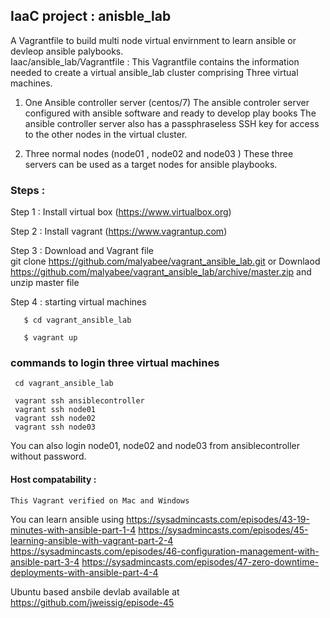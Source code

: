 ## IaaC project : anisble_lab  
 A Vagrantfile to build multi node virtual envirnment to learn ansible or devleop ansible palybooks.  
 Iaac/ansible_lab/Vagrantfile  : This Vagrantfile contains the information needed to create a virtual ansible_lab cluster comprising Three virtual machines.
 

1. One Ansible controller  server (centos/7)
    The ansible controler server configured with ansible software and ready to develop play books
    The ansible controller server also has a passphraseless SSH key for access to the other nodes in the virtual cluster.

2. Three normal nodes (node01 , node02 and node03 )
     These three servers can be used as a target nodes for ansible playbooks. 


### Steps :  
  Step 1 :  Install virtual box (https://www.virtualbox.org)

  Step 2 :  Install vagrant  (https://www.vagrantup.com)

  Step 3 :  Download and  Vagrant file  
       git clone https://github.com/malyabee/vagrant_ansible_lab.git
          or 
       Downlaod https://github.com/malyabee/vagrant_ansible_lab/archive/master.zip and unzip master file 
       

  Step 4  : starting virtual machines 

       $ cd vagrant_ansible_lab
 
       $ vagrant up

### commands to login three virtual machines
     cd vagrant_ansible_lab

     vagrant ssh ansiblecontroller
     vagrant ssh node01
     vagrant ssh node02
     vagrant ssh node03
   You can also login node01, node02 and node03 from ansiblecontroller without password.


#### Host compatability :

    This Vagrant verified on Mac and Windows


You can learn ansible using
https://sysadmincasts.com/episodes/43-19-minutes-with-ansible-part-1-4
https://sysadmincasts.com/episodes/45-learning-ansible-with-vagrant-part-2-4
https://sysadmincasts.com/episodes/46-configuration-management-with-ansible-part-3-4
https://sysadmincasts.com/episodes/47-zero-downtime-deployments-with-ansible-part-4-4


Ubuntu based ansbile devlab available at  
https://github.com/jweissig/episode-45 
